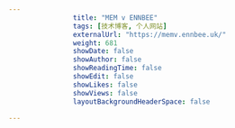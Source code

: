 ---
                title: "MEM v ENNBEE"
                tags: [技术博客, 个人网站]
                externalUrl: "https://memv.ennbee.uk/"
                weight: 681
                showDate: false
                showAuthor: false
                showReadingTime: false
                showEdit: false
                showLikes: false
                showViews: false
                layoutBackgroundHeaderSpace: false
                ---

